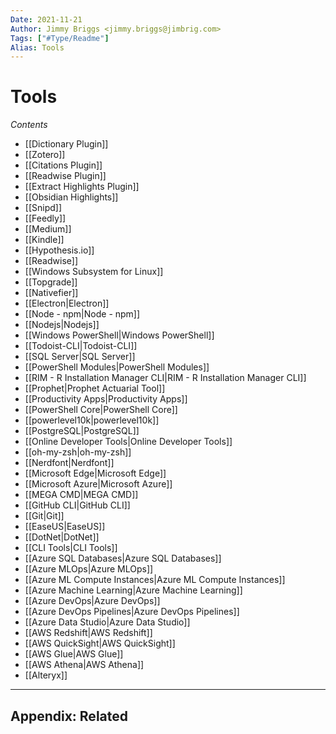 ```yaml
---
Date: 2021-11-21
Author: Jimmy Briggs <jimmy.briggs@jimbrig.com>
Tags: ["#Type/Readme"]
Alias: Tools
---
```


# Tools

*Contents*

-   [[Dictionary Plugin]]
-   [[Zotero]]
-   [[Citations Plugin]]
-   [[Readwise Plugin]]
-   [[Extract Highlights Plugin]]
-   [[Obsidian Highlights]]
-   [[Snipd]]
-   [[Feedly]]
-   [[Medium]]
-   [[Kindle]]
-   [[Hypothesis.io]]
-   [[Readwise]]
-   [[Windows Subsystem for Linux]]
-   [[Topgrade]]
-   [[Nativefier]]
-   [[Electron|Electron]]
-   [[Node - npm|Node - npm]]
-   [[Nodejs|Nodejs]]
-   [[Windows PowerShell|Windows PowerShell]]
-   [[Todoist-CLI|Todoist-CLI]]
-   [[SQL Server|SQL Server]]
-   [[PowerShell Modules|PowerShell Modules]]
-   [[RIM - R Installation Manager CLI|RIM - R Installation Manager CLI]]
-   [[Prophet|Prophet Actuarial Tool]]
-   [[Productivity Apps|Productivity Apps]]
-   [[PowerShell Core|PowerShell Core]]
-   [[powerlevel10k|powerlevel10k]]
-   [[PostgreSQL|PostgreSQL]]
-   [[Online Developer Tools|Online Developer Tools]]
-   [[oh-my-zsh|oh-my-zsh]]
-   [[Nerdfont|Nerdfont]]
-   [[Microsoft Edge|Microsoft Edge]]
-   [[Microsoft Azure|Microsoft Azure]]
-   [[MEGA CMD|MEGA CMD]]
-   [[GitHub CLI|GitHub CLI]]
-   [[Git|Git]]
-   [[EaseUS|EaseUS]]
-   [[DotNet|DotNet]]
-   [[CLI Tools|CLI Tools]]
-   [[Azure SQL Databases|Azure SQL Databases]]
-   [[Azure MLOps|Azure MLOps]]
-   [[Azure ML Compute Instances|Azure ML Compute Instances]]
-   [[Azure Machine Learning|Azure Machine Learning]]
-   [[Azure DevOps|Azure DevOps]]
-   [[Azure DevOps Pipelines|Azure DevOps Pipelines]]
-   [[Azure Data Studio|Azure Data Studio]]
-   [[AWS Redshift|AWS Redshift]]
-   [[AWS QuickSight|AWS QuickSight]]
-   [[AWS Glue|AWS Glue]]
-   [[AWS Athena|AWS Athena]]
-   [[Alteryx]]


***

## Appendix: Related

